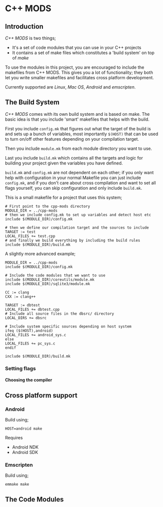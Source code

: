 # C++ MODS

## Introduction

*C++ MODS* is two things;

* It's a set of code modules that you can use in your C++ projects
* It contains a set of make files which constitutes a 'build system' on top of *make*

To use the modules in this project, you are encouraged to include the makefiles from
C++ MODS. This gives you a lot of functionality; they both let you write smaller makefiles
and facilitates cross platform development.

Currently supported are *Linux*, *Mac OS*, *Android* and *emscripten*.

## The Build System

*C++ MODS* comes with its own build system and is based on make. The basic idea
is that you include 'smart' makefiles that helps with the build.

First you include `config.mk` that figures out what the target of the build is
and sets up a bunch of variables, most importantly `$(HOST)` that can be used
to turn on/off other features depending on your compilation target.

Then you include `module.mk` from each module directory you want to use.

Last you include `build.mk` which contains all the targets and logic for
building your project given the variables you have defined.

`build.mk` and `config.mk` are not dependent on each other; if you only want
help with configuration in your normal Makefile you can just include `config.mk`,
and if you don't care about cross compilation and want to set all flags yourself,
you can skip configuration and only include `build.mk`.

This is a small makefile for a project that uses this system;

	# First point to the cpp-mods directory
	MODULE_DIR = ../cpp-mods
	# then we include config.mk to set up variables and detect host etc
	include $(MODULE_DIR)/config.mk

	# then we define our compilation target and the sources to include
	TARGET := test
	LOCAL_FILES += test.cpp
	# and finally we build everything by including the build rules
	include $(MODULE_DIR)/build.mk

A slightly more advanced example;

	MODULE_DIR = ../cpp-mods
	include $(MODULE_DIR)/config.mk

	# Include the code modules that we want to use
	include $(MODULE_DIR)/coreutils/module.mk
	include $(MODULE_DIR)/sqlite3/module.mk

	CC := clang
	CXX := clang++

	TARGET := dbtest
	LOCAL_FILES += dbtest.cpp
	# Include all source files in the dbsrc/ directory
	LOCAL_DIRS += dbsrc

	# Include system specific sources depending on host system
	ifeq ($(HOST),android)
	LOCAL_FILES += android_sys.c
	else
	LOCAL_FILES += pc_sys.c
	endif

	include $(MODULE_DIR)/build.mk

### Setting flags

#### Choosing the compiler

## Cross platform support

### Android

Build using;

`HOST=android make`

Requires

* Android NDK
* Android SDK

### Emscripten

Build using;

`emmake make`


## The Code Modules

